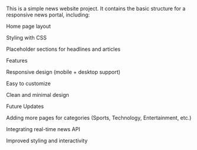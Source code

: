 This is a simple news website project.
It contains the basic structure for a responsive news portal, including:

Home page layout

Styling with CSS

Placeholder sections for headlines and articles


Features

Responsive design (mobile + desktop support)

Easy to customize

Clean and minimal design


Future Updates

Adding more pages for categories (Sports, Technology, Entertainment, etc.)

Integrating real-time news API

Improved styling and interactivity
